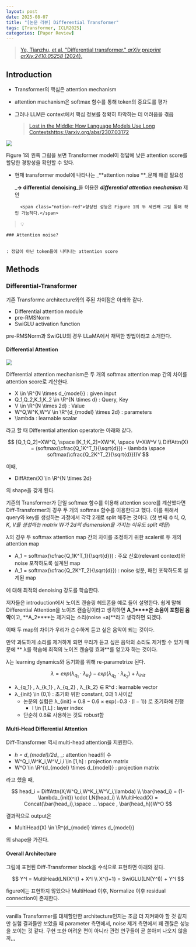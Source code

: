 ```yaml
---
layout: post
date: 2025-08-07
title: "[논문 리뷰] Differential Transformer"
tags: [Transformer, ICLR2025]
categories: [Paper Review]
---
```


> [Ye, Tianzhu, et al. "Differential transformer." ](https://arxiv.org/abs/2410.05258)[_arXiv preprint arXiv:2410.05258_](https://arxiv.org/abs/2410.05258)[ (2024).](https://arxiv.org/abs/2410.05258)



## Introduction

- Transformer의 핵심은 attention mechanism
- attention machanism은 softmax 함수를 통해 token의 중요도를 평가
- 그러나 LLM은 context에서 핵심 정보를 정확히 파악하는 데 어려움을 겪음

	> [Lost in the Middle: How Language Models Use Long Contextshttps://arxiv.org/abs/2307.03172](https://arxiv.org/abs/2307.03172)


![](https://prod-files-secure.s3.us-west-2.amazonaws.com/542b861c-36a8-4051-84e5-8804b6728dba/9083ea56-691a-4752-ae26-47f403431ac8/image.png?X-Amz-Algorithm=AWS4-HMAC-SHA256&X-Amz-Content-Sha256=UNSIGNED-PAYLOAD&X-Amz-Credential=ASIAZI2LB4665WD4KY4Q%2F20251003%2Fus-west-2%2Fs3%2Faws4_request&X-Amz-Date=20251003T021242Z&X-Amz-Expires=3600&X-Amz-Security-Token=IQoJb3JpZ2luX2VjEKL%2F%2F%2F%2F%2F%2F%2F%2F%2F%2FwEaCXVzLXdlc3QtMiJGMEQCIGbrfILApgHdstb5lOosH6EY%2BlOlN6VrIN6wPT0CCBEbAiAVTkqXkFadS2mW2zEKdigmimjSuK23uiuYOrPdvVz3wyr%2FAwg6EAAaDDYzNzQyMzE4MzgwNSIMlXAD2gTz%2BeOCor4TKtwDRFSafvct%2Bj1Ks%2Fc8Nn0CH4OGgko%2FhNhx7EKudn2fh1GwVvtx7D0TaCbhyaJCZG4VCgkrdWRpeOqPRWXXZpk3m2kLt4jpR3bY%2BcENlzbI0KLU927vYIUa45iJYoWW3CgzucCRYJ1WOSJsx%2B83pV3cxYxyH6sgi518tkar1Rkh7999VyRPXmzCAbFvqpQ5oxJGidNA2iYnB1TmZzk3d3WjvJP5xknHHsdWWtyRqJlTjqzKhl0LEtHbMuEAZDYbONb2XDQAw4Twa%2F0CMJ9Jr5buyLW6jjoGLlegMlWdDBuhlVJn1OuwR1ZLmRRNwhV95eSHU6w7ghQ7kW1iCab2fO3BpAu0m0iLI5Nlov231xzX9NbGTIasIBmjJnCZh4nuvtusFw0VJYCBK8OUPTehxYReLft%2FZVVzLLeKp%2B6BCNCdoGDcvp%2BdggHepSw6uD1V8X54wi2Z1hY78KhETmjLSL7q3ckO9%2FAyq76Tf%2FDYZjPNa5s%2BfrUx0YLJH18fOCAh11fl%2Fcw5Hr17%2BCDp1ukqir5A7CPB5FH0LvLwL7e3orLC3axm5jT71fmCfidLI9yS0pPDW8OirIE%2Bbtt8knpm5Vzoiil6qOEyt6ZISv4VKrzJ7oqtCI3kiSQVKVWQ94Iwicn8xgY6pgGPEmR2cJCCnWh7knP7%2FM%2BNEXccMY9fCJE5jjaWLsRA36iEe37LaZWVWEWrjqAp7o%2BnRX9%2BSTp7ni2IOhdpoHOGJ31Um3sqHJB%2Bgyh2Gzn%2BovzrdEbNTl4H98G4borTP9CfmRPGVIA0aW5jv2ckt1dWg27n0K34qJtf4NkjPOaVHnafgUagGFn%2F8fESNcFT5oxu8%2FOGZp9La%2FITmpqRxDYWfIUTJCKU&X-Amz-Signature=16f70d15a50aba9c720dc2fa03ccf076e52069d1b1dbf27a92e570821d157ad9&X-Amz-SignedHeaders=host&x-amz-checksum-mode=ENABLED&x-id=GetObject)


Figure 1의 왼쪽 그림을 보면 Transformer model이 정답에 낮은 attention score를 할당한 경향성을 확인할 수 있다.

- 현재 transformer model에 나타나는 _**attention noise **_문제 해결 필요성

	_**→ differential denoising**_을 이용한 _**differential attention mechanism**_ 제안


		<span class="notion-red">향상된 성능은 Figure 1의 두 세번째 그림 통해 확인 가능하다.</span>


> 💡 


	### Attention noise?


	: 정답이 아닌 token들에 나타나는 attention score



## Methods



### Differential-Transformer


기존 Transforme architecture와의 주된 차이점은 아래와 같다.

- Differential attention module
- pre-RMSNorm
- SwiGLU activation function

pre-RMSNorm과 SwiGLU의 경우 LLaMA에서 채택한 방법이라고 소개한다.



#### Differential Attention


![](https://prod-files-secure.s3.us-west-2.amazonaws.com/542b861c-36a8-4051-84e5-8804b6728dba/116d70b2-1963-4810-9167-f4c7d8a06e8f/image.png?X-Amz-Algorithm=AWS4-HMAC-SHA256&X-Amz-Content-Sha256=UNSIGNED-PAYLOAD&X-Amz-Credential=ASIAZI2LB4665WD4KY4Q%2F20251003%2Fus-west-2%2Fs3%2Faws4_request&X-Amz-Date=20251003T021242Z&X-Amz-Expires=3600&X-Amz-Security-Token=IQoJb3JpZ2luX2VjEKL%2F%2F%2F%2F%2F%2F%2F%2F%2F%2FwEaCXVzLXdlc3QtMiJGMEQCIGbrfILApgHdstb5lOosH6EY%2BlOlN6VrIN6wPT0CCBEbAiAVTkqXkFadS2mW2zEKdigmimjSuK23uiuYOrPdvVz3wyr%2FAwg6EAAaDDYzNzQyMzE4MzgwNSIMlXAD2gTz%2BeOCor4TKtwDRFSafvct%2Bj1Ks%2Fc8Nn0CH4OGgko%2FhNhx7EKudn2fh1GwVvtx7D0TaCbhyaJCZG4VCgkrdWRpeOqPRWXXZpk3m2kLt4jpR3bY%2BcENlzbI0KLU927vYIUa45iJYoWW3CgzucCRYJ1WOSJsx%2B83pV3cxYxyH6sgi518tkar1Rkh7999VyRPXmzCAbFvqpQ5oxJGidNA2iYnB1TmZzk3d3WjvJP5xknHHsdWWtyRqJlTjqzKhl0LEtHbMuEAZDYbONb2XDQAw4Twa%2F0CMJ9Jr5buyLW6jjoGLlegMlWdDBuhlVJn1OuwR1ZLmRRNwhV95eSHU6w7ghQ7kW1iCab2fO3BpAu0m0iLI5Nlov231xzX9NbGTIasIBmjJnCZh4nuvtusFw0VJYCBK8OUPTehxYReLft%2FZVVzLLeKp%2B6BCNCdoGDcvp%2BdggHepSw6uD1V8X54wi2Z1hY78KhETmjLSL7q3ckO9%2FAyq76Tf%2FDYZjPNa5s%2BfrUx0YLJH18fOCAh11fl%2Fcw5Hr17%2BCDp1ukqir5A7CPB5FH0LvLwL7e3orLC3axm5jT71fmCfidLI9yS0pPDW8OirIE%2Bbtt8knpm5Vzoiil6qOEyt6ZISv4VKrzJ7oqtCI3kiSQVKVWQ94Iwicn8xgY6pgGPEmR2cJCCnWh7knP7%2FM%2BNEXccMY9fCJE5jjaWLsRA36iEe37LaZWVWEWrjqAp7o%2BnRX9%2BSTp7ni2IOhdpoHOGJ31Um3sqHJB%2Bgyh2Gzn%2BovzrdEbNTl4H98G4borTP9CfmRPGVIA0aW5jv2ckt1dWg27n0K34qJtf4NkjPOaVHnafgUagGFn%2F8fESNcFT5oxu8%2FOGZp9La%2FITmpqRxDYWfIUTJCKU&X-Amz-Signature=328638ca2ed290c4c70cc1a00980b1f4b5e4877216ef84e851401d71803d4d41&X-Amz-SignedHeaders=host&x-amz-checksum-mode=ENABLED&x-id=GetObject)


Differential attention mechanism은 두 개의 softmax attention map 간의 차이를 attention score로 계산한다.

- X \in \R^{N \times d\_{model}} : given input
- Q\_1,Q\_2,K\_1,K\_2 \in \R^{N \times d} : Query, Key
- V \in \R^{N \times 2d} : Value
- W^Q,W^K,W^V \in \R^{d\_{model} \times 2d} : parameters
- \lambda : learnable scalar

라고 할 때 Differential attention operator는 아래와 같다.


$$
[Q_1;Q_2]=XW^Q, \space [K_1;K_2]=XW^K, \space V=XW^V \\
DiffAttn(X) = (softmax(\cfrac{Q_1K^T_1}{\sqrt{d}}) - \lambda \space softmax(\cfrac{Q_2K^T_2}{\sqrt{d}}))V
$$


이때,

- DiffAtten(X) \in \R^{N \times 2d}

의 shape을 갖게 된다.


기존의 Transformer가 단일 softmax 함수를 이용해 attention score를 계산했다면 Diff-Transformer의 경우 두 개의 softmax 함수를 이용한다고 했다. 이를 위해서 query와 key를 생성하는 과정에서 각각 2개로 split 해주는 것이다. <span class="notion-red">(첫 번째 수식, </span><span class="notion-red">_Q, K, V를 생성하는 matrix W가 2d의 dismension을 가지는 이유도 split 때문_</span><span class="notion-red">)</span>


 λ의 경우 두 softmax attention map 간의 차이를 조정하기 위한 scaler로 두 개의 attention map

- A\_1 = softmax(\cfrac{Q\_1K^T\_1}{\sqrt{d}}) : 주요 신호(relevant context)와 noise 포착하도록 설계된 map
- A\_1 = softmax(\cfrac{Q\_2K^T\_2}{\sqrt{d}}) : noise 성분, 패턴 포착하도록 설계된 map 

에 대해 최적의 denoising 강도를 학습한다.


저자들은 introduction에서 노이즈 캔슬링 헤드폰을 예로 들어 설명한다. 쉽게 말해 Differential Attention을 노이즈 캔슬링이라고 생각하면 **A\_1****은 소음이 포함된 음악**이고, **A\_2****는 제거되는 소리(noise +a)**라고 생각하면 되겠다. 


이때 두 map의 차이가 우리가 순수하게 듣고 싶은 음악이 되는 것이다. 


만약 과도하게 소리를 제거하게 되면 우리가 듣고 싶은 음악의 소리도 제거할 수 있기 때문에 ** λ를 학습해 최적의 노이즈 캔슬링 효과**를 얻고자 하는 것이다.


λ는 learning dynamics와 동기화를 위해 re-parametrize 된다.


$$
\lambda = exp(\lambda_{q_1} \cdot \lambda_{k_1}) - exp(\lambda_{q_2} \cdot \lambda_{k_2}) + \lambda_{init}
$$

- λ\_{q\_1} , λ\_{k\_1} , λ\_{q\_2} , λ\_{k\_2} ∈ R^d : learnable vector
- λ\_{init} \in (0,1) : 초기화 위한 constant, 0과 1 사이값
	- 논문의 실험은 λ\_{init} = 0.8 − 0.6 × exp(−0.3 · (l − 1)) 로 초기화해 진행
		- l \in [1,L] : layer index
	- 단순히 0.8로 사용하는 것도 robust함


#### **Multi-Head Differential Attention**


Diff-Transformer 역시 multi-head attention을 지원한다.

- _h = d\_{model}/2d__ _: attention head의 수
- W^Q\_i,W^K\_i,W^V\_i,i \in [1,h] : projection matrix
- W^O \in \R^{d\_{model} \times d\_{model}} : projection matrix

라고 했을 때,


$$
head_i = DiffAttn(X;W^Q_i,W^K_i,W^V_i,\lambda) \\
\bar{head_i} = (1-\lambda_{init}) \cdot LN(head_i) \\
MultiHead(X) = Concat(\bar{head_i},\space ... \space , \bar{head_h})W^O
$$


결과적으로 output은

- MultiHead(X) \in \R^{d\_{model} \times d\_{model}}

의 shape을 가진다.



#### Overall Architecture


그림에 표현된 Diff-Transformer block을 수식으로 표현하면 아래와 같다.


$$
Y^l = MultiHead(LN(X^l)) + X^l \\
X^{l+1} = SwiGLU(LN(Y^l)) + Y^l
$$


figure에는 표현하지 않았으나 MultiHead 이후, Normalize 이후 residual connection이 존재한다.


---


vanilla Transformer를 대체할만한 architecture인지는 조금 더 지켜봐야 할 것 같지만 실험 결과들만 보았을 때 parameter 측면에서, noise 제거 측면에서 꽤 괜찮은 성능을 보이는 것 같다. 구현 또한 어려운 편이 아니라 관련 연구들이 곧 쏟아져 나오지 않을까,,,

